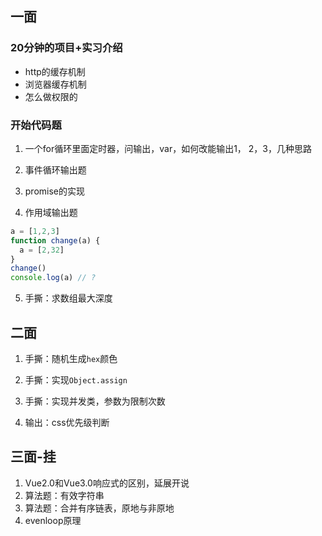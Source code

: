 ## 一面

### 20分钟的项目+实习介绍

- http的缓存机制
- 浏览器缓存机制
- 怎么做权限的

### 开始代码题

1. 一个for循环里面定时器，问输出，var，如何改能输出1， 2，3，几种思路

2. 事件循环输出题

3. promise的实现

4. 作用域输出题

```js
a = [1,2,3]
function change(a) {
  a = [2,32]
}
change()
console.log(a) // ?
```

5. 手撕：求数组最大深度

## 二面

1. 手撕：随机生成`hex`颜色

2. 手撕：实现`Object.assign`

3. 手撕：实现并发类，参数为限制次数

4. 输出：css优先级判断

## 三面-挂

1. Vue2.0和Vue3.0响应式的区别，延展开说
2. 算法题：有效字符串
3. 算法题：合并有序链表，原地与非原地
4. evenloop原理



